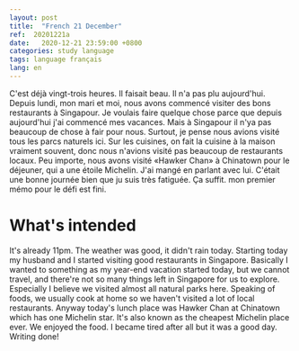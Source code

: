 ```yaml
---
layout: post
title:  "French 21 December"
ref:  20201221a
date:   2020-12-21 23:59:00 +0800
categories: study language
tags: language français
lang: en
---
```


C'est déjà vingt-trois heures. Il faisait beau. Il n'a pas plu aujourd'hui. Depuis lundi, mon mari et moi, nous avons commencé visiter des bons restaurants à Singapour. Je voulais faire quelque chose parce que depuis aujourd'hui j'ai commencé mes vacances. Mais à Singapour il n'ya pas beaucoup de chose à fair pour nous. Surtout, je pense nous avions visité tous les parcs naturels ici. Sur les cuisines, on fait la cuisine à la maison vraiment souvent, donc nous n'avions visité pas beaucoup de restaurants locaux. Peu importe, nous avons visité «Hawker Chan» à Chinatown pour le déjeuner, qui a une étoile Michelin. J'ai mangé en parlant avec lui. C'était une bonne journée bien que ju suis très fatiguée. Ça suffit. mon premier mémo pour le défi est fini.

# What's intended

It's already 11pm. The weather was good, it didn't rain today. Starting today my husband and I started visiting good restaurants in Singapore. Basically I wanted to something as my year-end vacation started today, but we cannot travel, and there're not so many things left in Singapore for us to explore. Especially I believe we visited almost all natural parks here. Speaking of foods, we usually cook at home so we haven't visited a lot of local restaurants. Anyway today's lunch place was Hawker Chan at Chinatown which has one Michelin star. It's also known as the cheapest Michelin place ever. We enjoyed the food. I became tired after all but it was a good day. Writing done!